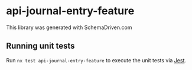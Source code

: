 
# api-journal-entry-feature

This library was generated with SchemaDriven.com

## Running unit tests

Run `nx test api-journal-entry-feature` to execute the unit tests via [Jest](https://jestjs.io).

